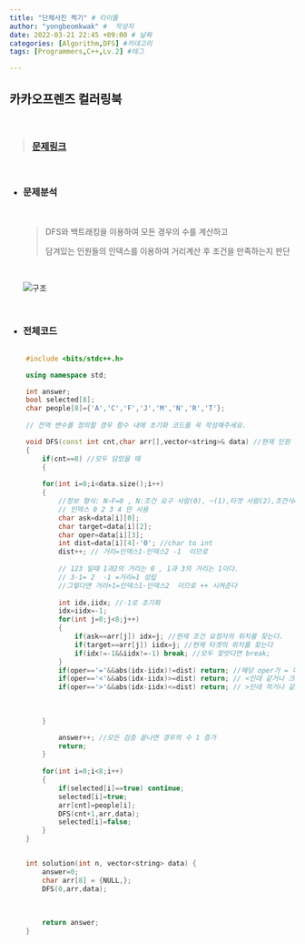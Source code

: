 ```yaml
---
title: "단체사진 찍기" # 타이틀 
author: "yongbeomkwak" #  작성자 
date: 2022-03-21 22:45 +09:00 # 날짜  
categories: [Algorithm,DFS] #카데고리 
tags: [Programmers,C++,Lv.2] #테그 

---
```


## 카카오프렌즈 컬러링북

<br>

> ### [문제링크](https://programmers.co.kr/learn/courses/30/lessons/1835)

<br>

-  ### 문제분석
    <br>
    
    > DFS와 백트래킹을 이용하여 모든 경우의 수를 계산하고
    >
    > 담겨있는 인원들의 인덱스를 이용하여 거리계산 후 조건을 만족하는지 판단
    
    <br>

    ![구조](https://user-images.githubusercontent.com/48616183/159285456-f0f9793c-7dd7-43ca-b7fd-a460beeaa8e8.png)

    <br>

-   ### 전체코드

~~~ c++

    #include <bits/stdc++.h>

    using namespace std;

    int answer;
    bool selected[8];
    char people[8]={'A','C','F','J','M','N','R','T'};
        
    // 전역 변수를 정의할 경우 함수 내에 초기화 코드를 꼭 작성해주세요.

    void DFS(const int cnt,char arr[],vector<string>& data) //현재 인원 수,자리 공간 배열,요구 조건
    {
        if(cnt==8) //모두 담았을 때  
        { 
        
        for(int i=0;i<data.size();i++)  
        {
            //정보 형식: N~F=0 , N:조건 요구 사람(0), ~(1),타겟 사람(2),조건식=(3),거리(4)
            // 인덱스 0 2 3 4 만 사용
            char ask=data[i][0];
            char target=data[i][2];
            char oper=data[i][3];
            int dist=data[i][4]-'0'; //char to int
            dist++; // 거리=인덱스1-인덱스2 -1  이므로
        
            // 123 일때 1과2의 거리는 0 , 1과 3의 거리는 1이다.
            // 3-1= 2  -1 =거리=1 성립
            //그렇다면 거리+1=인덱스1-인덱스2  이므로 ++ 시켜준다 
            
            int idx,iidx; //-1로 초기화
            idx=iidx=-1;
            for(int j=0;j<8;j++)
            {
                if(ask==arr[j]) idx=j; //현재 조건 요청자의 위치를 찾는다. 
                if(target==arr[j]) iidx=j; //현재 타겟의 위치를 찾는다
                if(idx!=-1&&iidx!=-1) break; //모두 찾앗다면 break; 
            }
            if(oper=='='&&abs(idx-iidx)!=dist) return; //해당 oper가 = 이고 해당 위치 차이(거리)가 같지 않을 때 조건을 성립하지 못햇을 때  
            if(oper=='<'&&abs(idx-iidx)>=dist) return; // <인데 같거나 크면 조건 성립 x
            if(oper=='>'&&abs(idx-iidx)<=dist) return; // >인데 작거나 같으면 조건 성립 x
            
            
    
        }

            answer++; //모든 검증 끝나면 경우의 수 1 증가
            return;
        }
        
        for(int i=0;i<8;i++)
        {
            if(selected[i]==true) continue;
            selected[i]=true;
            arr[cnt]=people[i];
            DFS(cnt+1,arr,data);
            selected[i]=false;
        }
    }


    int solution(int n, vector<string> data) {
        answer=0;
        char arr[8] = {NULL,};
        DFS(0,arr,data);
        
        
        
        return answer;
    }

~~~
